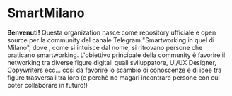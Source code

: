 # SmartMilano

<b>Benvenuti!</b> Questa organization nasce come repository ufficiale e open source per la community del canale Telegram "Smartworking in quel di Milano", dove , come si intuisce dal nome, si ritrovano persone che praticano smartworking. L'obiettivo principale della community è favorire il networking tra diverse figure digitali quali sviluppatore, UI/UX Designer, Copywriters ecc... così da favorire lo scambio di conoscenze e di idee tra figure trasversali tra loro (e perchè no magari incontrare persone con cui poter collaborare in futuro!)


